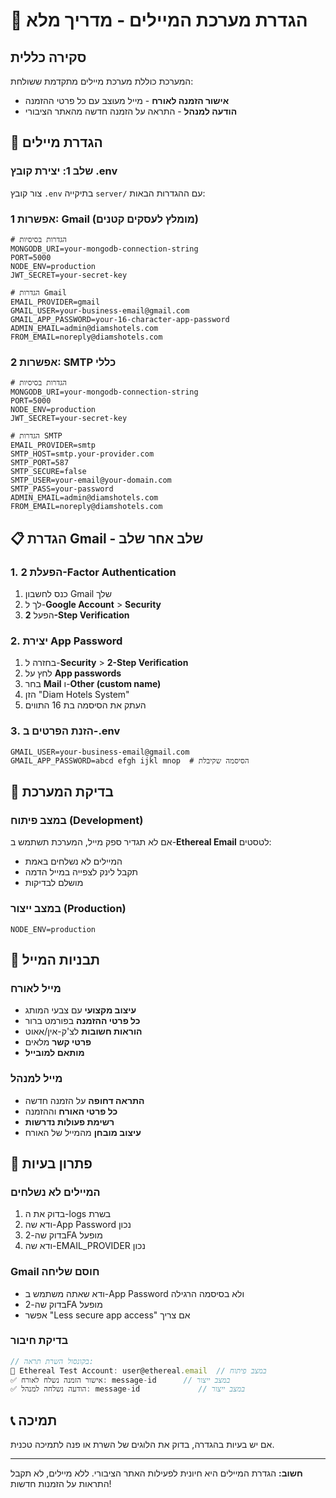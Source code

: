 # 📧 הגדרת מערכת המיילים - מדריך מלא

## סקירה כללית
המערכת כוללת מערכת מיילים מתקדמת ששולחת:
- **אישור הזמנה לאורח** - מייל מעוצב עם כל פרטי ההזמנה
- **הודעה למנהל** - התראה על הזמנה חדשה מהאתר הציבורי

## 🔧 הגדרת מיילים

### שלב 1: יצירת קובץ .env
צור קובץ `.env` בתיקייה `server/` עם ההגדרות הבאות:

### אפשרות 1: Gmail (מומלץ לעסקים קטנים)
```env
# הגדרות בסיסיות
MONGODB_URI=your-mongodb-connection-string
PORT=5000
NODE_ENV=production
JWT_SECRET=your-secret-key

# הגדרות Gmail
EMAIL_PROVIDER=gmail
GMAIL_USER=your-business-email@gmail.com
GMAIL_APP_PASSWORD=your-16-character-app-password
ADMIN_EMAIL=admin@diamshotels.com
FROM_EMAIL=noreply@diamshotels.com
```

### אפשרות 2: SMTP כללי
```env
# הגדרות בסיסיות
MONGODB_URI=your-mongodb-connection-string
PORT=5000
NODE_ENV=production
JWT_SECRET=your-secret-key

# הגדרות SMTP
EMAIL_PROVIDER=smtp
SMTP_HOST=smtp.your-provider.com
SMTP_PORT=587
SMTP_SECURE=false
SMTP_USER=your-email@your-domain.com
SMTP_PASS=your-password
ADMIN_EMAIL=admin@diamshotels.com
FROM_EMAIL=noreply@diamshotels.com
```

## 📋 הגדרת Gmail - שלב אחר שלב

### 1. הפעלת 2-Factor Authentication
1. כנס לחשבון Gmail שלך
2. לך ל-**Google Account** > **Security**
3. הפעל **2-Step Verification**

### 2. יצירת App Password
1. בחזרה ל-**Security** > **2-Step Verification**
2. לחץ על **App passwords**
3. בחר **Mail** ו-**Other (custom name)**
4. הזן "Diam Hotels System"
5. העתק את הסיסמה בת 16 התווים

### 3. הזנת הפרטים ב-.env
```env
GMAIL_USER=your-business-email@gmail.com
GMAIL_APP_PASSWORD=abcd efgh ijkl mnop  # הסיסמה שקיבלת
```

## 🧪 בדיקת המערכת

### במצב פיתוח (Development)
אם לא תגדיר ספק מייל, המערכת תשתמש ב-**Ethereal Email** לטסטים:
- המיילים לא נשלחים באמת
- תקבל לינק לצפייה במייל הדמה
- מושלם לבדיקות

### במצב ייצור (Production)
```env
NODE_ENV=production
```

## 📨 תבניות המייל

### מייל לאורח
- **עיצוב מקצועי** עם צבעי המותג
- **כל פרטי ההזמנה** בפורמט ברור
- **הוראות חשובות** לצ'ק-אין/אאוט
- **פרטי קשר** מלאים
- **מותאם למובייל**

### מייל למנהל
- **התראה דחופה** על הזמנה חדשה
- **כל פרטי האורח** וההזמנה
- **רשימת פעולות נדרשות**
- **עיצוב מובחן** מהמייל של האורח

## 🔧 פתרון בעיות

### המיילים לא נשלחים
1. בדוק את ה-logs בשרת
2. ודא שה-App Password נכון
3. בדוק שה-2FA מופעל
4. ודא שה-EMAIL_PROVIDER נכון

### Gmail חוסם שליחה
- ודא שאתה משתמש ב-App Password ולא בסיסמה הרגילה
- בדוק שה-2FA מופעל
- אפשר "Less secure app access" אם צריך

### בדיקת חיבור
```javascript
// בקונסול השרת תראה:
📧 Ethereal Test Account: user@ethereal.email  // במצב פיתוח
✅ אישור הזמנה נשלח לאורח: message-id      // במצב ייצור
✅ הודעה נשלחה למנהל: message-id             // במצב ייצור
```

## 📞 תמיכה
אם יש בעיות בהגדרה, בדוק את הלוגים של השרת או פנה לתמיכה טכנית.

---

**חשוב:** הגדרת המיילים היא חיונית לפעילות האתר הציבורי. ללא מיילים, לא תקבל התראות על הזמנות חדשות! 
